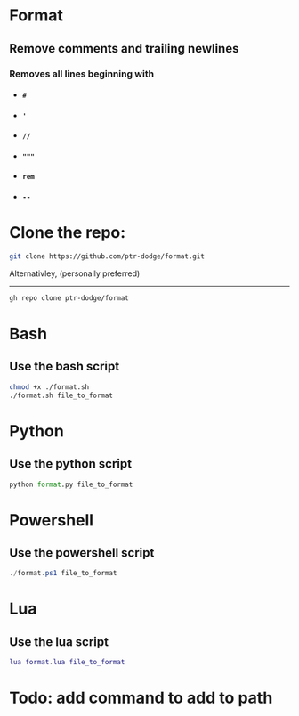 # Format
## Remove comments and trailing newlines

### Removes all lines beginning with
-   #### `#`
-   #### `'`
-   #### `//`
-   #### `"""`
-   #### `rem`
-   #### `--`

# Clone the repo:
```bash
git clone https://github.com/ptr-dodge/format.git
```
Alternativley, (personally preferred)

<hr>

```bash
gh repo clone ptr-dodge/format
```

# Bash
## Use the bash script
```bash
chmod +x ./format.sh
./format.sh file_to_format
```

# Python
## Use the python script
```python
python format.py file_to_format
```

# Powershell
## Use the powershell script
```powershell
./format.ps1 file_to_format
```

# Lua
## Use the lua script
```lua
lua format.lua file_to_format
```

# Todo: add command to add to path